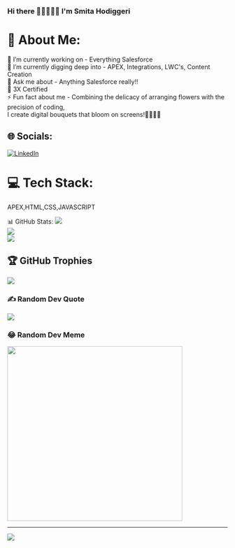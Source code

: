 ### Hi there 👋🚀👩🏽‍💻 I'm Smita Hodiggeri

# 💫 About Me:
🔭 I’m currently working on - Everything Salesforce <br>🌱 I’m currently digging deep into - APEX, Integrations, LWC's, Content Creation<br>💬 Ask me about - Anything Salesforce really!! <br> 🏅 3X Certified <br>⚡ Fun fact about me - Combining the delicacy of arranging flowers with the precision of coding,<br>                         I create digital bouquets that bloom on screens!💐👩🏽‍💻


## 🌐 Socials:
[![LinkedIn](https://img.shields.io/badge/LinkedIn-%230077B5.svg?logo=linkedin&logoColor=white)](https://linkedin.com/in/linkedin.com/in/☁️-smita-hodiggeri) 

# 💻 Tech Stack:
APEX,HTML,CSS,JAVASCRIPT

📊 GitHub Stats:
![](https://github-readme-stats.vercel.app/api?username=smitavh1&theme=maroongold&hide_border=false&include_all_commits=false&count_private=false)<br/>
![](https://github-readme-streak-stats.herokuapp.com/?user=smitavh1&theme=maroongold&hide_border=false)<br/>
![](https://github-readme-stats.vercel.app/api/top-langs/?username=smitavh1&theme=maroongold&hide_border=false&include_all_commits=false&count_private=false&layout=compact)

## 🏆 GitHub Trophies
![](https://github-profile-trophy.vercel.app/?username=smitavh1&theme=nord&no-frame=false&no-bg=true&margin-w=4)

### ✍️ Random Dev Quote
![](https://quotes-github-readme.vercel.app/api?type=horizontal&theme=radical)

### 😂 Random Dev Meme
<img src='https://randommeme-five.vercel.app/' style="height: 400px;"/>

---
[![](https://visitcount.itsvg.in/api?id=smitavh1&icon=0&color=0)](https://visitcount.itsvg.in)

<!-- Proudly created with GPRM ( https://gprm.itsvg.in ) -->
